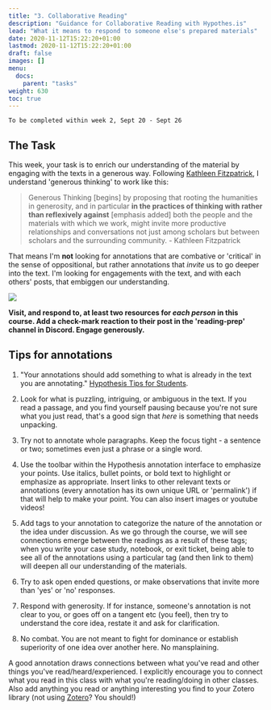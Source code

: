 ```yaml
---
title: "3. Collaborative Reading"
description: "Guidance for Collaborative Reading with Hypothes.is"
lead: "What it means to respond to someone else's prepared materials"
date: 2020-11-12T15:22:20+01:00
lastmod: 2020-11-12T15:22:20+01:00
draft: false
images: []
menu:
  docs:
    parent: "tasks"
weight: 630
toc: true
---
```


```
To be completed within week 2, Sept 20 - Sept 26
```

## The Task

This week, your task is to enrich our understanding of the material by engaging with the texts in a generous way. Following [Kathleen Fitzpatrick](http://www.plannedobsolescence.net/generous-thinking-the-university-and-the-public-good/), I understand 'generous thinking' to work like this:

> Generous Thinking [begins] by proposing that rooting the humanities in generosity, and in particular **in the practices of thinking with rather than reflexively against** [emphasis added] both the people and the materials with which we work, might invite more productive relationships and conversations not just among scholars but between scholars and the surrounding community. - Kathleen Fitzpatrick

That means I'm **not** looking for annotations that are combative or 'critical' in the sense of oppositional, but rather annotations that _invite_ us to go deeper into the text. I'm looking for engagements with the text, and with each others' posts, that embiggen our understanding.

![](https://www.theloop.ca/wp-content/uploads/2018/03/embiggens.gif)

**Visit, and respond to, at least two resources for _each person_ in this course. Add a check-mark reaction to their post in the 'reading-prep' channel in Discord. Engage generously.**  

## Tips for annotations

1. "Your annotations should add something to what is already in the text you are annotating." [Hypothesis Tips for Students](https://web.hypothes.is/annotation-tips-for-students/).

2. Look for what is puzzling, intriguing, or ambiguous in the text. If you read a passage, and you find yourself pausing because you're not sure what you just read, that's a good sign that _here_ is something that needs unpacking.

3. Try not to annotate whole paragraphs. Keep the focus tight - a sentence or two; sometimes even just a phrase or a single word.

4. Use the toolbar within the Hypothesis annotation interface to emphasize your points. Use italics, bullet points, or bold text to highlight or emphasize as appropriate. Insert links to other relevant texts or annotations (every annotation has its own unique URL or 'permalink') if that will help to make your point. You can also insert images or youtube videos!

5. Add tags to your annotation to categorize the nature of the annotation or the idea under discussion. As we go through the course, we will see connections emerge between the readings as a result of these tags; when you write your case study, notebook, or exit ticket, being able to see all of the annotations using a particular tag (and then link to them) will deepen all our understanding of the materials.

6. Try to ask open ended questions, or make observations that invite more than 'yes' or 'no' responses.

7. Respond with generosity. If for instance, someone's annotation is not clear to you, or goes off on a tangent etc (you feel), then try to understand the core idea, restate it and ask for clarification.

8. No combat. You are not meant to fight for dominance or establish superiority of one idea over another here. No mansplaining.

A good annotation draws connections between what you've read and other things you've read/heard/experienced. I explicitly encourage you to connect what you read in this class with what you're reading/doing in other classes. Also add anything you read or anything interesting you find to your Zotero library (not using [Zotero](https://zotero.org)? You should!)
